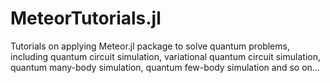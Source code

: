# MeteorTutorials.jl


Tutorials on applying Meteor.jl package to solve quantum problems, including quantum circuit simulation, variational quantum circuit simulation, quantum many-body simulation, quantum few-body simulation and so on...
